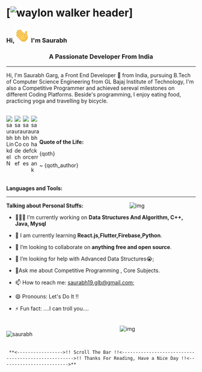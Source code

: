 # [![waylon walker header](https://raw.githubusercontent.com/WaylonWalker/WaylonWalker/main/icon/gh-bannner-light.png)]
### Hi,<img src="https://raw.githubusercontent.com/ABSphreak/ABSphreak/master/gifs/Hi.gif" width="40px" /> I'm Saurabh
<h3 align="center">A Passionate Developer From India</h3>

<hr/>

Hi, I'm Saurabh Garg, a Front End Developer 🚀 from India, pursuing B.Tech of Computer Science Engineering from GL Bajaj Institute of Technology,
I'm also a Competitive Programmer and achieved sereval milestones on different Coding Platforms. Beside's programming, I enjoy eating food, practicing yoga and travelling by bicycle.

<br/>
<a href="https://www.linkedin.com/in/saurabhgarg19">
  <img align="left" alt="saurabh LinkdeIN" width="22px" src="https://cdn.jsdelivr.net/npm/simple-icons@v3/icons/linkedin.svg" />
</a>
<a href="https://www.codechef.com/users/saurabhgarg987">
  <img align="left" alt="saurabh Codechef" width="22px" src="https://cdn.jsdelivr.net/npm/simple-icons@3.10.0/icons/codechef.svg" />
</a>
<a href="https://codeforces.com/profile/saurabhgarg987">
  <img align="left" alt="saurabh codeforces" width="22px" src="https://cdn.jsdelivr.net/npm/simple-icons@3.10.0/icons/codeforces.svg" />
</a>
<a href="https://www.hackerrank.com/saurabhgarg19">
  <img align="left" alt="saurabh hackerrank" width="22px" src="https://cdn.jsdelivr.net/npm/simple-icons@3.10.0/icons/hackerrank.svg" />
</a>
<br/>
<pre>

</pre>

**Quote of the Life:**

{qoth}

~ {qoth_author}
<pre>

</pre>
**Languages and Tools:**  
<!--
<p align="left"><img src="https://raw.githubusercontent.com/devicons/devicon/master/icons/react/react-original-wordmark.svg" alt="react" width="20" height="20"/> <img src="https://github.com/ReactiveX/rxjs/blob/master/docs_app/assets/Rx_Logo_S.png" alt="android" width="20" height="20"/> <img src="https://raw.githubusercontent.com/devicons/devicon/master/icons/cplusplus/cplusplus-original.svg" alt="cplusplus" width="20" height="20"/>   <img src="https://raw.githubusercontent.com/devicons/devicon/master/icons/html5/html5-original-wordmark.svg" alt="html5" width="20" height="20"/> <img src="https://raw.githubusercontent.com/devicons/devicon/master/icons/javascript/javascript-original.svg" alt="javascript" width="20" height="20"/> <img src="https://raw.githubusercontent.com/devicons/devicon/master/icons/typescript/typescript-original.svg" alt="typescript" width="20" height="20"/> <img src="https://raw.githubusercontent.com/devicons/devicon/master/icons/mongodb/mongodb-original-wordmark.svg" alt="mongodb" width="20" height="20"/> <img src="https://raw.githubusercontent.com/devicons/devicon/master/icons/mysql/mysql-original-wordmark.svg" alt="mysql" width="20" height="20"/> <img src="https://raw.githubusercontent.com/devicons/devicon/master/icons/postgresql/postgresql-original-wordmark.svg" alt="postgresql" width="20" height="20"/> <img src="https://raw.githubusercontent.com/devicons/devicon/master/icons/nodejs/nodejs-original-wordmark.svg" alt="nodejs" width="20" height="20"/> <img src="https://raw.githubusercontent.com/devicons/devicon/master/icons/nginx/nginx-original.svg" alt="nginx" width="20" height="20"/></p><p align="center"> 
-->
<hr/>

<img align="right" alt="img"   width="35%" src="https://i.imgur.com/vhQLQBn.png"   />




**Talking about Personal Stuffs:**

- 👨🏽‍💻 I’m currently working on **Data Structures And Algorithm, C++, Java, Mysql**

- 🌱 I am currently learning **React.js,Flutter,Firebase,Python**. 

- 👯 I’m looking to collaborate on **anything free and open source**.

- 🤔 I’m looking for help with Advanced Data Structures😭;

- 💬Ask me about Competitive Programming , Core Subjects.

- 📫 How to reach me: saurabh19.glb@gmail.com;

- 😄 Pronouns: Let's Do It !!

- ⚡ Fun fact: ....I can troll you....

 
<br/>
<img align="right" width="40%"  alt="img" src="https://i.imgur.com/IivYNST.jpg" />

<img align="left" width="55%"  src="https://github-readme-stats.vercel.app/api?username=Saurabhgarg19&show_icons=true&hide_border=true" alt="saurabh" /> </p>
<br/>
<br/>








     **<----------------->!! Scroll The Bar !!<---------------------------------------------------->!! Thanks For Reading, Have a Nice Day !!<------------------------->**
